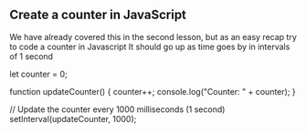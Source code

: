 ## Create a counter in JavaScript

We have already covered this in the second lesson, but as an easy recap try to code a counter in Javascript
It should go up as time goes by in intervals of 1 second

let counter = 0;

function updateCounter() {
  counter++;
  console.log("Counter: " + counter);
}

// Update the counter every 1000 milliseconds (1 second)
setInterval(updateCounter, 1000);
